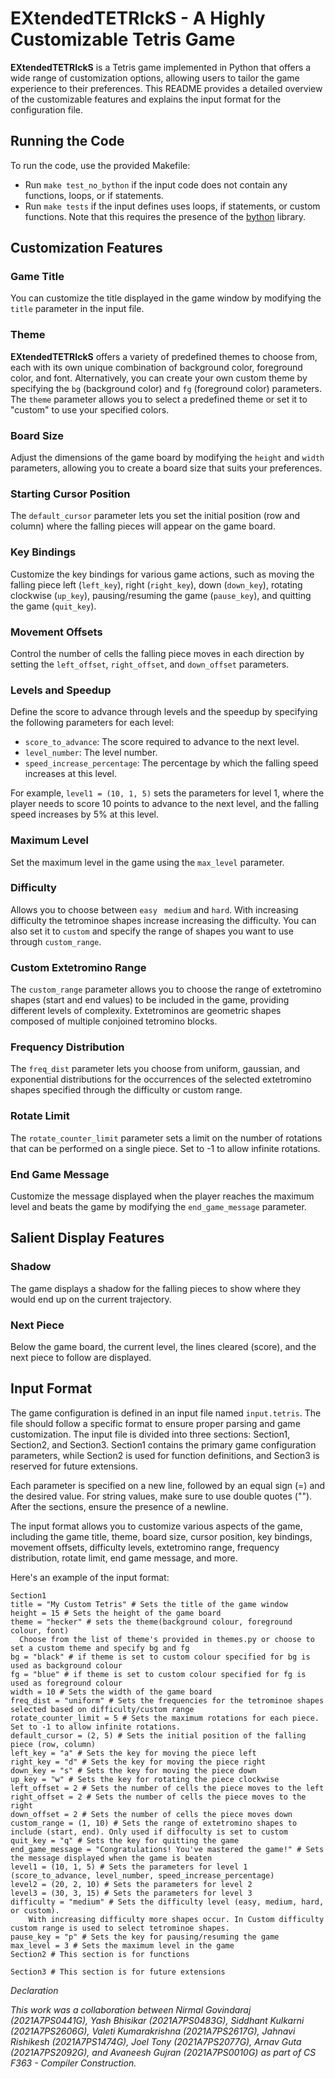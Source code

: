 # EXtendedTETRIckS - A Highly Customizable Tetris Game

**EXtendedTETRIckS** is a Tetris game implemented in Python that offers a wide range of customization options, allowing users to tailor the game experience to their preferences. This README provides a detailed overview of the customizable features and explains the input format for the configuration file.

## Running the Code
To run the code, use the provided Makefile:

- Run `make test_no_bython` if the input code does not contain any functions, loops, or if statements.
- Run `make tests` if the input defines uses loops, if statements, or custom functions. Note that this requires the presence of the [bython](https://github.com/mathialo/bython) library.

## Customization Features

### Game Title
You can customize the title displayed in the game window by modifying the `title` parameter in the input file.

### Theme
**EXtendedTETRIckS** offers a variety of predefined themes to choose from, each with its own unique combination of background color, foreground color, and font. Alternatively, you can create your own custom theme by specifying the `bg` (background color) and `fg` (foreground color) parameters. The `theme` parameter allows you to select a predefined theme or set it to "custom" to use your specified colors.

### Board Size
Adjust the dimensions of the game board by modifying the `height` and `width` parameters, allowing you to create a board size that suits your preferences.

### Starting Cursor Position
The `default_cursor` parameter lets you set the initial position (row and column) where the falling pieces will appear on the game board.

### Key Bindings
Customize the key bindings for various game actions, such as moving the falling piece left (`left_key`), right (`right_key`), down (`down_key`), rotating clockwise (`up_key`), pausing/resuming the game (`pause_key`), and quitting the game (`quit_key`).

### Movement Offsets
Control the number of cells the falling piece moves in each direction by setting the `left_offset`, `right_offset`, and `down_offset` parameters.

### Levels and Speedup
Define the score to advance through levels and the speedup by specifying the following parameters for each level:
- `score_to_advance`: The score required to advance to the next level.
- `level_number`: The level number.
- `speed_increase_percentage`: The percentage by which the falling speed increases at this level.

For example, `level1 = (10, 1, 5)` sets the parameters for level 1, where the player needs to score 10 points to advance to the next level, and the falling speed increases by 5% at this level.

### Maximum Level
Set the maximum level in the game using the `max_level` parameter.

### Difficulty
Allows you to choose between `easy ` `medium` and `hard`. With increasing difficulty the tetrominoe shapes increase increasing the difficulty. You can also set it to `custom` and specify the range of shapes you want to use through `custom_range`.

### Custom Extetromino Range
The `custom_range` parameter allows you to choose the range of extetromino shapes (start and end values) to be included in the game, providing different levels of complexity. Extetrominos are geometric shapes composed of multiple conjoined tetromino blocks.

### Frequency Distribution
The `freq_dist` parameter lets you choose from uniform, gaussian, and exponential distributions for the occurrences of the selected extetromino shapes specified through the difficulty or custom range.

### Rotate Limit
The `rotate_counter_limit` parameter sets a limit on the number of rotations that can be performed on a single piece. Set to -1 to allow infinite rotations.

### End Game Message
Customize the message displayed when the player reaches the maximum level and beats the game by modifying the `end_game_message` parameter.

## Salient Display Features
### Shadow
  The game displays a shadow for the falling pieces to show where they would end up on the current trajectory.
### Next Piece
  Below the game board, the current level, the lines cleared (score), and the next piece to follow are displayed.

## Input Format
The game configuration is defined in an input file named `input.tetris`. The file should follow a specific format to ensure proper parsing and game customization. The input file is divided into three sections: Section1, Section2, and Section3. Section1 contains the primary game configuration parameters, while Section2 is used for function definitions, and Section3 is reserved for future extensions.

Each parameter is specified on a new line, followed by an equal sign (=) and the desired value. For string values, make sure to use double quotes (""). After the sections, ensure the presence of a newline.

The input format allows you to customize various aspects of the game, including the game title, theme, board size, cursor position, key bindings, movement offsets, difficulty levels, extetromino range, frequency distribution, rotate limit, end game message, and more.

Here's an example of the input format:

```plaintext
Section1
title = "My Custom Tetris" # Sets the title of the game window
height = 15 # Sets the height of the game board
theme = "hecker" # sets the theme(background colour, foreground colour, font)
  Choose from the list of theme's provided in themes.py or choose to set a custom theme and specify bg and fg
bg = "black" # if theme is set to custom colour specified for bg is used as background colour
fg = "blue" # if theme is set to custom colour specified for fg is used as foreground colour
width = 10 # Sets the width of the game board
freq_dist = "uniform" # Sets the frequencies for the tetrominoe shapes selected based on difficulty/custom range
rotate_counter_limit = 5 # Sets the maximum rotations for each piece. Set to -1 to allow infinite rotations. 
default_cursor = (2, 5) # Sets the initial position of the falling piece (row, column)
left_key = "a" # Sets the key for moving the piece left
right_key = "d" # Sets the key for moving the piece right
down_key = "s" # Sets the key for moving the piece down
up_key = "w" # Sets the key for rotating the piece clockwise
left_offset = 2 # Sets the number of cells the piece moves to the left
right_offset = 2 # Sets the number of cells the piece moves to the right
down_offset = 2 # Sets the number of cells the piece moves down
custom_range = (1, 10) # Sets the range of extetromino shapes to include (start, end). Only used if diffoculty is set to custom
quit_key = "q" # Sets the key for quitting the game
end_game_message = "Congratulations! You've mastered the game!" # Sets the message displayed when the game is beaten
level1 = (10, 1, 5) # Sets the parameters for level 1 (score_to_advance, level_number, speed_increase_percentage)
level2 = (20, 2, 10) # Sets the parameters for level 2
level3 = (30, 3, 15) # Sets the parameters for level 3
difficulty = "medium" # Sets the difficulty level (easy, medium, hard, or custom).
    With increasing difficulty more shapes occur. In Custom difficulty custom range is used to select tetrominoe shapes.
pause_key = "p" # Sets the key for pausing/resuming the game
max_level = 3 # Sets the maximum level in the game
Section2 # This section is for functions

Section3 # This section is for future extensions

```

_Declaration_

_This work was a collaboration between Nirmal Govindaraj (2021A7PS0441G), Yash Bhisikar (2021A7PS0483G), Siddhant Kulkarni (2021A7PS2606G), Valeti Kumarakrishna (2021A7PS2617G), Jahnavi Rishikesh (2021A7PS1474G), Joel Tony (2021A7PS2077G), Arnav Guta (2021A7PS2092G), and Avaneesh Gujran (2021A7PS0010G) as part of CS F363 - Compiler Construction._
